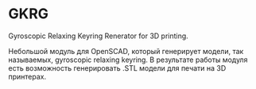 # GKRG
Gyroscopic Relaxing Keyring Renerator for 3D printing.

Небольшой модуль для OpenSCAD, который генерирует модели, так называемых, gyroscopic relaxing keyring.
В результате работы модуля есть возможность генерировать .STL модели для печати на 3D принтерах.

